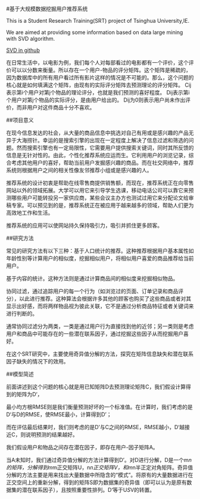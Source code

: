 #基于大规模数据挖掘用户推荐系统

This is a Student Research Training(SRT) project of Tsinghua University,IE.

We are aimed at providing some information based on data large mining with SVD algorithm.

[SVD in github](https://github.com/clarkwangbc/SVD)

在日常生活中，以电影为例，我们每个人对每部看过的电影都有一个评价，这个评价可以以分数来衡量。所以存在一个用户-物品的评分矩阵。这个矩阵是稀疏的，因为数据库中的所有用户看过所有影片这样的情况是不可能的。那么，这个问题的核心就是如何填满这个矩阵，由现有的实际评分矩阵去预测理论的评分矩阵。
Cij表示第i个用户对第j个物品的理论评分，也就是我们预测的喜好程度。
Dij表示第i个用户对第j个物品的实际评分，是由用户给出的。
Dij为0则表示用户尚未作出评价，而非用户对这件商品十分不喜欢。

##项目意义

在现今信息发达的社会，从大量的商品信息中挑选对自己有用或是感兴趣的产品无异于大海捞针。幸运的是搜索引擎的出现在一定程度上解决了信息过滤和筛选的问题。然而搜索引擎也有一定局限性，它需要用户提供搜索关键词，同时其所反馈的信息是无针对性的。由此，个性化推荐系统应运而生。它利用用户的浏览记录，综合考虑其他用户的喜好，帮助当前用户发掘感兴趣的商品。而在社交网络中，推荐系统则根据用户之间的相关性像友邻推荐小组或是感兴趣的人。

推荐系统的设计初衷是帮助在线零售商提供销售额，而现在，推荐系统正在向零售网站以外的领域拓展。大学可以用它来引导学生选课，移动电话公司可以靠它来预测哪些用户可能转投另一家供应商，某些会议主办方也测试过用它来分配论文给审稿专家。可以预见到的是，推荐系统正在被应用于越来越多的领域，帮助人们更为高效地工作和生活。

推荐系统的应用可以使网站持久保持吸引力，吸引并抓住更多顾客。

##研究方法

常见的研究方法有以下三种：基于人口统计的推荐。这种推荐根据用户基本属性如年龄性别等计算用户的相似度，挖掘相似用户，将相似用户喜爱的商品推荐给当前用户。

基于内容的统计。这种方法则是通过计算商品间的相似度来挖掘相似物品。

协同过滤，通过追踪用户的每一个行为（如浏览过的页面、订单记录和商品评分），以此进行推荐。这种算法会根据许多其他的顾客也购买了这些商品或者对其显示出好感，而将两样物品视为彼此关联，它不是通过分析商品特征或者关键词来进行判断的。

通常协同过滤分为两类，一类是通过用户行为直接找到他的近邻；另一类则是考虑用户和商品中可能存在的一些潜在联系因子，通过挖掘这些因子从而挖掘用户喜好。

在这个SRT研究中，主要使用奇异值分解的方法，探究在矩阵信息缺失和潜在联系因子缺失的情况下的效用。


##模型简述

前面讲述到这个问题的核心就是用已知矩阵D去预测理论矩阵C，我们假设计算得到的矩阵为D‘，

最小均方根RMSE则是我们衡量预测好坏的一个标准值。在计算时，我们考虑的是D‘与D的RMSE，使RMSE最小，计算得到D’；

而在评估最后结果时，我们则考虑的是D’与C之间的RMSE，RMSE越小，D‘越接近C，则说明预测的结果越好。

我们假设用户和物品之间存在潜在因子，即存在用户-因子矩阵A。

当A未知时，我们通过奇异值分解的方法计算得到D’。对D进行分解，D是一个m*n的矩阵，分解得到m*m正交矩阵U，n*n正交矩阵V，和m*n半正定对角矩阵。奇异值分解的方法主要是用来找出大量数据中所隐含的“模式”。将原有的大量数据进行在正交空间上的重新分解，得到的矩阵S即为数据集的奇异值（即可以认为是原有数据集的潜在联系因子），且按照重要性排列。D‘等于U*S*V的转置。


